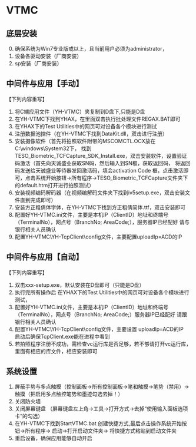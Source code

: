 # VTMC #

## 底层安装 ##
0. 确保系统为Win7专业版或以上，且当前用户必须为administrator，
1. 设备各驱动安装（厂商安装）
2. sp安装（厂商安装）

## 中间件与应用【手动】 ##
【下列内容重写】
1. 将C端应用文件（YH-VTMC）夹复制到D盘下,只能是D盘
2. 在YH-VTMC下找到YHAX，在里面双击执行批处理文件REGAX.BAT即可
3. 在YHAX下的Test Utilities中的网页可对设备各个模块进行测试
4. 注册数据池控件（在YH-VTMC下找到DataKit.dll，双击进行注册）
5. 安装摄像软件（首先将拍照软件附带的MSCOMCTL.OCX放在C:\windows\System32下，
  找到TESO_Biometric_TCFCapture_SDK_Install.exe，双击安装软件，设置验证码激活（首先向天诚盛业获取SN码，然后输入到SN框，获取返回码，
  将返回码发送给天诚盛业等待器发回激活码，填会activation Code 框，点击激活即可，点击系统开始按钮->所有程序->TESO_Biometric_TCFCapture文件夹下的default.htm打开进行拍照测试）
6. 安装视频编码解码器（在视频编解码文件夹下找到iv5setup.exe，双击安装文件直到完成即可）
7. 安装方正粗倩体字体，在YH-VTMC下找到方正粗倩简体.ttf，双击安装即可
8. 配置好YH-VTMC.ini文件，主要是本机IP（ClientID）地址和终端号（TerminalNo），网点号（BranchNo; AreaCode;），服务器IP已经配好
  请与银行相关人员确认
9. 配置YH-VTMC\YH-TcpClient\config文件，主要配置uploadIp=ACD的IP

## 中间件与应用【自动】 ##
【下列内容重写】
1. 双击xxx-setup.exe，默认安装在D盘即可（只能是D盘）
2. 执行完所有操作后
  在YHAX下的Test Utilities中的网页可对设备各个模块进行测试，
3. 配置好YH-VTMC.ini文件，主要是本机IP（ClientID）地址和终端号（TerminalNo），网点号（BranchNo; AreaCode;）服务器IP已经配好
  请跟银行相关人员确认
4. 配置YH-VTMC\YH-TcpClient\config文件，主要设置 uploadIp=ACD的IP  
启动后确保TcpClient.exe能在进程中看到
5. 若拍照程序注册不成功，需检查vc运行库是否足够，若不够请打开vc运行库，里面有相应的库文件，相应安装即可

## 系统设置 ##
1. 屏蔽手势与多点触摸（控制面板->所有控制面板->笔和触摸->笔势（禁用）->触摸（把启用多点触控笔势和墨迹勾选去掉！）
2. 关闭防火墙
3. 关闭屏幕键盘 （屏幕键盘左上角->工具->打开方式->去掉“使用输入面板选项卡”的勾选）
4. 在YH-VTMC下找到StartVTMC.bat 创建快捷方式,最后点击操作系统开始按钮->所有程序-> 启动->打开启动文件夹->
将快捷方式粘贴到启动文件夹
5. 重启设备，确保应用能够自动开启
